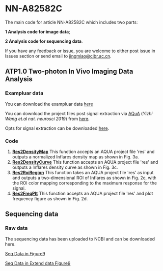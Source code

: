 # NN-A82582C
The main code for article NN-A82582C
which includes two parts: 

**1 Analysis code for image data**; 

**2 Analysis code for sequencing data**.

If you have any feedback or issue, you are welcome to either post issue in Issues section or send email to jingmiao@cibr.ac.cn.

## ATP1.0 Two-photon In Vivo Imaging Data Analysis

### Exampluar data

You can download the exampluar data [here](\ABCD.tif) 

You can download the project files post signal extraction via [AQuA](https://github.com/yu-lab-vt/AQuA) (*Yizhi Wang et.al nat. neurosci 2019*)  from [here](\ABCD.mat).

Opts for signal extraction can be downloaded [here](/OptsOfAqua.csv).

### Code 

1. [**Res2DensityMap**](/Res2DensityMap.m) This function accepts an AQUA project file 'res' and outputs a normalized Inflares density map as shown in Fig. 3a.
2. [**Res2DensityCurve**](/Res2DensityCurve.m) This function accepts an AQUA project file 'res' and outputs a Inflares density curve as shown in Fig. 3c.
3. [**Res2RoiRegion**](/Res2RoiRegion.m) This function takes an AQUA project file 'res' as input and outputs a two-dimensional ROI of Inflares as shown in Fig. 2c, with the ROI color mapping corresponding to the maximum response for the signal.
4. [**Res2FreqPlt**](/Res2FreqPlt.m) This function accepts an AQUA project file 'res' and plot frequency figure as shown in Fig. 2d.

## Sequencing data
### Raw data
The sequencing data has been uploaded to NCBI and can be downloaded here. 

[Seq Data in Figure9](ww.1234)

[Seq Data in Extend data Figure9](ww.1234)


